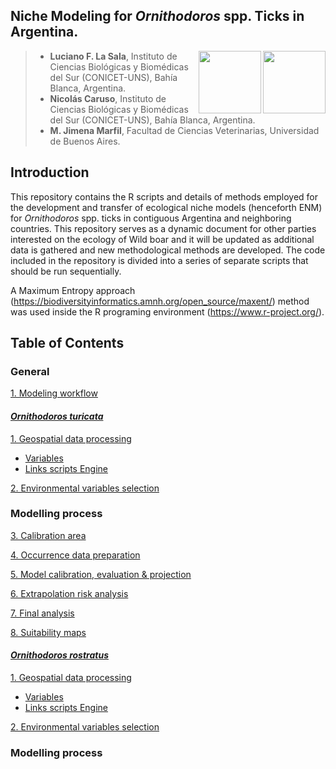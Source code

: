 
## Niche Modeling for *Ornithodoros* spp. Ticks in Argentina.

<img align="right" width="100" height="100" src="https://user-images.githubusercontent.com/20196847/121586179-ba0f1880-ca09-11eb-9a69-e4f534fafc6b.jpg">

<img align="right" width="100" height="100" src="https://user-images.githubusercontent.com/20196847/121600383-c3ed4780-ca1a-11eb-812c-e30c7c034790.png">


>* **Luciano F. La Sala**, Instituto de Ciencias Biológicas y Biomédicas del Sur (CONICET-UNS), Bahía Blanca, Argentina.  
>* **Nicolás Caruso**, Instituto de Ciencias Biológicas y Biomédicas del Sur (CONICET-UNS), Bahía Blanca, Argentina.
>* **M. Jimena Marfil**, Facultad de Ciencias Veterinarias, Universidad de Buenos Aires. 

Introduction 
----------  
This repository contains the R scripts and details of methods employed for the development and transfer of ecological niche models (henceforth ENM) for *Ornithodoros* spp. ticks in contiguous Argentina and neighboring countries.
This repository serves as a dynamic document for other parties interested on the ecology of Wild boar and it will be updated as additional data is gathered and new methodological methods are developed. 
The code included in the repository is divided into a series of separate scripts that should be run sequentially.

A Maximum Entropy approach (https://biodiversityinformatics.amnh.org/open_source/maxent/) method was used inside the R programing environment (https://www.r-project.org/).   

Table of Contents 
----------

### General

[1. Modeling workflow](./Modeling_workflow.md)

#### <ins>*Ornithodoros turicata*</ins>

[1. Geospatial data processing](./O_turicata/GEE_raster_processing/README.md)  
- [Variables](./O_turicata/GEE_raster_processing/Variables.md)
- [Links scripts Engine](./O_turicata/GEE_raster_processing/Links_scripts.md)

[2. Environmental variables selection](./O_turicata/Environmental_variables_selection/Variables_selection.md) 

### Modelling process

[3. Calibration area](./O_turicata/Calibration_area/Calibration_area.md)

[4. Occurrence data preparation](./O_turicata/Occurrence_data/Occurrence_data.md)

[5. Model calibration, evaluation & projection](./O_turicata/Model_cal_eval_proj/Model_cal_eval_proj.md)

[6. Extrapolation risk analysis](./O_turicata/Extrapolation_risk/Extrapolation_risk.md)

[7. Final analysis](./O_turicata/Final_analysis/Final_analysis.md)

[8. Suitability maps](./O_turicata/Maps/Maps.md)

#### <ins>*Ornithodoros rostratus*</ins>

[1. Geospatial data processing](./O_rostratus/GEE_raster_processing/README.md)  
- [Variables](./O_rostratus/GEE_raster_processing/Variables.md)
- [Links scripts Engine](./O_rostratus/GEE_raster_processing/Links_scripts.md)

[2. Environmental variables selection](./O_rostratus/Environmental_variables_selection/Variables_selection.md) 

### Modelling process
